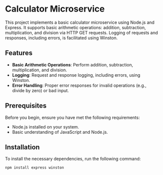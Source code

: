 # Calculator Microservice

This project implements a basic calculator microservice using Node.js and Express. It supports basic arithmetic operations: addition, subtraction, multiplication, and division via HTTP GET requests. Logging of requests and responses, including errors, is facilitated using Winston.

## Features

- **Basic Arithmetic Operations**: Perform addition, subtraction, multiplication, and division.
- **Logging**: Request and response logging, including errors, using Winston.
- **Error Handling**: Proper error responses for invalid operations (e.g., divide by zero) or bad input.

## Prerequisites

Before you begin, ensure you have met the following requirements:
- Node.js installed on your system.
- Basic understanding of JavaScript and Node.js.

## Installation

To install the necessary dependencies, run the following command:

```bash
npm install express winston
